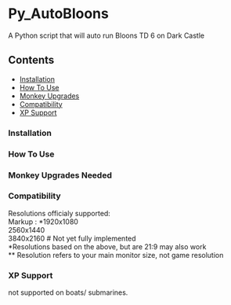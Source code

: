# Py_AutoBloons
A Python script that will auto run Bloons TD 6 on Dark Castle

## Contents
* [Installation](#Installation)
* [How To Use](#How_To_Use)
* [Monkey Upgrades](Monkey_Upgrades_Needed)
* [Compatibility](#Compatibility)
* [XP Support](#XP_Support)

### Installation

### How To Use

### Monkey Upgrades Needed

### Compatibility
Resolutions officialy supported:  
Markup : *1920x1080  
2560x1440  
3840x2160 # Not yet fully implemented  
*Resolutions based on the above, but are 21:9 may also work  
** Resolution refers to your main monitor size, not game resolution  


### XP Support
not supported on boats/ submarines.


